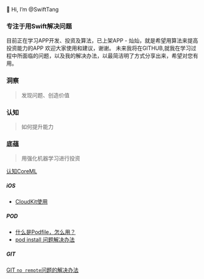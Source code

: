 👋 Hi, I’m @SwiftTang
### 专注于用Swift解决问题
目前正在学习APP开发、投资及算法，已上架APP - 灿灿，就是希望用算法来提高投资能力的APP
欢迎大家使用和建议，谢谢。
未来我将在GITHUB,就我在学习过程中所面临的问题，以及我的解决办法，以最简洁明了方式分享出来，希望对您有用。

### 洞察
> 发现问题、创造价值

### 认知
> 如何提升能力


### 底蕴
> 用强化机器学习进行投资

[认知CoreML](CoreML.md)

##### iOS
+ [CloudKit使用](https://github.com/SwiftTang/CloudKitSample#readme)

##### POD
+ [什么是Podfile，怎么用？](AboutProfile.md)
+ [pod install 问题解决办法](https://github.com/SwiftTang/SwiftTang/blob/main/PodPoblem.md)

##### GIT
[GIT `no remote`问题的解决办法](no-remote.md)



